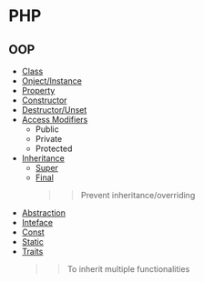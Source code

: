 # PHP
## OOP
- [Class](oo-class.php)
- [Onject/Instance](oo-class.php)
- [Property](oo-class.php)
- [Constructor](oo-class.php)
- [Destructor/Unset](oo-class.php)
- [Access Modifiers](oo-access-mod.php)
    - Public
    - Private
    - Protected
- [Inheritance](oo-access-mod.php)
    - [Super](oo-final.php)
    - [Final](oo-final.php)
        >> Prevent inheritance/overriding
- [Abstraction](oo-abstract.php)
- [Inteface](oo-interface.php)
- [Const](oo-const.php)
- [Static](oo-const.php)
- [Traits](oo-trait.php)
    >> To inherit multiple functionalities